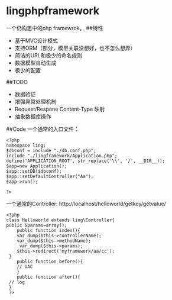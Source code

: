 lingphpframework
================
一个仍构思中的php framewrok。
##特性

*  基于MVC设计模式
*  支持ORM（部分，模型关联没想好，也不怎么想弄）
*  简洁的URL和极少的命名规则
*  数据模型自动生成
*  极少的配置  

##TODO
*  数据验证
*  增强异常处理机制
*  Request/Respone Content-Type 映射
*  抽象数据库操作

##Code
一个通常的入口文件：

    <?php
	namespace ling;
	$dbconf = include "./db.conf.php";
	include "./lingframework/Application.php";
	define('APPLICATION_ROOT', str_replace('\\', '/', __DIR__));
	$app=new Application();
	$app::setDB($dbconf);
	$app::setDefaultController("Aa");
	$app->run();

	?>

一个通常的Controller:
	http://localhost/helloworld/getkey/getvalue/

    <?php
	class Helloworld extends ling\Controller{
	public $params=array();
    	public function index(){
    	var_dump($this->controllerName);
    	var_dump($this->methodName);
    	 var_dump($this->params);
    	$this->redirect('myframework/aa/cc');
	 }
    	public function before(){
    	// UAC
    	}
    	public function after(){
	 // log
	 }
	 ?>

